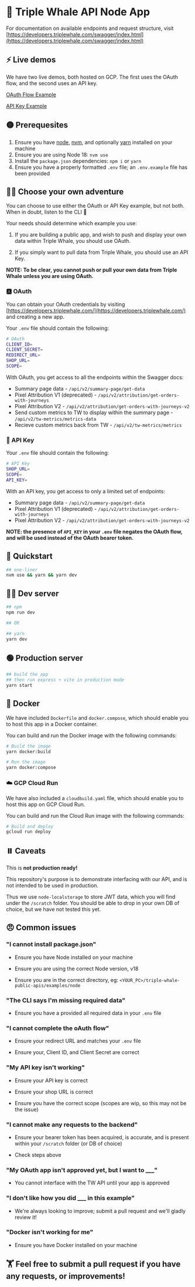 # 🐳 Triple Whale API Node App

For documentation on available endpoints and request structure, visit [https://developers.triplewhale.com/swagger/index.html](https://developers.triplewhale.com/swagger/index.html)

## ⚡ Live demos

We have two live demos, both hosted on GCP. The first uses the OAuth flow, and the second uses an API key.

[OAuth Flow Example](https://client-cgrzlhwaka-uk.a.run.app/)

[API Key Example](https://node-api-key-cgrzlhwaka-uk.a.run.app)

## 🟡 Prerequesites

1. Ensure you have [node](https://nodejs.org/en/download/), [nvm](https://github.com/nvm-sh/nvm), and optionally [yarn](https://yarnpkg.com/getting-started/install) installed on your machine
1. Ensure you are using Node 18: `nvm use`
1. Install the `package.json` dependencies: `npm i` or `yarn`
1. Ensure you have a properly formatted `.env` file; an `.env.example` file has been provided

## 🧙‍♂️ Choose your own adventure

You can choose to use either the OAuth or API Key example, but not both. When in doubt, listen to the CLI 🤖

Your needs should determine which example you use:

1. If you are building a public app, and wish to push and display your own data within Triple Whale, you should use OAuth.

2. If you simply want to pull data from Triple Whale, you should use an API Key.

**NOTE: To be clear, you cannot push or pull your own data from Triple Whale unless you are using OAuth.**

### 🅰️ OAuth

You can obtain your OAuth credentials by visiting [https://developers.triplewhale.com/](https://developers.triplewhale.com/) and creating a new app.

Your `.env` file should contain the following:

```bash
# OAuth
CLIENT_ID=
CLIENT_SECRET=
REDIRECT_URL=
SHOP_URL=
SCOPE=
```

With OAuth, you get access to all the endpoints within the Swagger docs:

- Summary page data - `/api/v2/summary-page/get-data`
- Pixel Attribution V1 (deprecated) - `/api/v2/attribution/get-orders-with-journeys`
- Pixel Attribution V2 - `/api/v2/attribution/get-orders-with-journeys-v2`
- Send custom metrics to TW to display within the summary page - `/api/v2/tw-metrics/metrics-data`
- Recieve custom metrics back from TW - `/api/v2/tw-metrics/metrics`

### 🔑 API Key

Your `.env` file should contain the following:

```bash
# API Key
SHOP_URL=
SCOPE=
API_KEY=
```

With an API key, you get access to only a limited set of endpoints:

- Summary page data - `/api/v2/summary-page/get-data`
- Pixel Attribution V1 (deprecated) - `/api/v2/attribution/get-orders-with-journeys`
- Pixel Attribution V2 - `/api/v2/attribution/get-orders-with-journeys-v2`

**NOTE: the presence of `API_KEY` in your `.env` file negates the OAuth flow, and will be used instead of the OAuth bearer token.**

## 🏁 Quickstart

```bash
## one-liner
nvm use && yarn && yarn dev
```

## 👨‍💻 Dev server

```bash
## npm
npm run dev

## OR

## yarn
yarn dev
```

## 🟢 Production server

```bash
## build the app
## then run express + vite in production mode
yarn start
```

## 🐋 Docker

We have included `Dockerfile` and `docker.compose`, which should enable you to host this app in a Docker container.

You can build and run the Docker image with the following commands:

```bash
# Build the image
yarn docker:build

# Run the image
yarn docker:compose
```

### ☁️ GCP Cloud Run

We have also included a `cloudbuild.yaml` file, which should enable you to host this app on GCP Cloud Run.

You can build and run the Cloud Run image with the following commands:

```bash
# Build and deploy
gcloud run deploy
```

## ⏸️ Caveats

This is **not production ready!**

This repository's purpose is to demonstrate interfacing with our API, and is not intended to be used in production.

Thus we use `node-localstorage` to store JWT data, which you will find under the `/scratch` folder. You should be able to drop in your own DB of choice, but we have not tested this yet.

## 😠 Common issues

### "I cannot install package.json"

- Ensure you have Node installed on your machine

- Ensure you are using the correct Node version, v18

- Ensure you are in the correct directory, eg: `<YOUR_PC>/triple-whale-public-apis/examples/node`

### "The CLI says I'm missing required data"

- Ensure you have a provided all required data in your `.env` file

### "I cannot complete the oAuth flow"

- Ensure your redirect URL and matches your `.env` file

- Ensure your, Client ID, and Client Secret are correct

### "My API key isn't working"

- Ensure your API key is correct

- Ensure your shop URL is correct

- Ensure you have the correct scope (scopes are wip, so this may not be the issue)

### "I cannot make any requests to the backend"

- Ensure your bearer token has been acquired, is accurate, and is present within your `/scratch` folder (or DB of choice)

- Check steps above

### "My OAuth app isn't approved yet, but I want to ___"

- You cannot interface with the TW API until your app is approved

### "I don't like how you did ___ in this example"

- We're always looking to improve; submit a pull request and we'll gladly review it!

### "Docker isn't working for me"

- Ensure you have Docker installed on your machine

## 🏋️ Feel free to submit a pull request if you have any requests, or improvements!